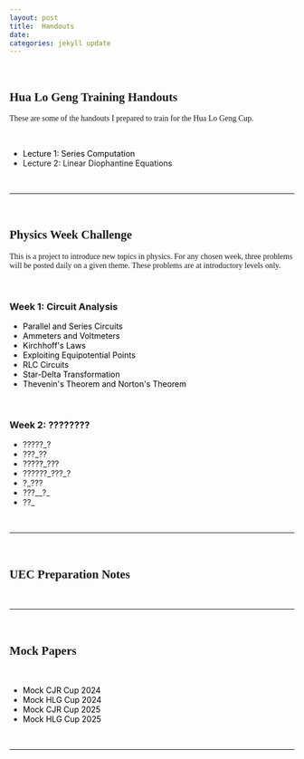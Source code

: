 ```yaml
---
layout: post
title:  Handouts
date:   
categories: jekyll update
---
```


<style>
a:link, a:visited{
  color: black;
  text-decoration: none;
}
a:hover {
  color: orange;
  text-decoration: none;
}
a:active {
    color: red !important;
}
</style>

<head>
    <br />
    <h2 style="font-family:Verdana">
        Hua Lo Geng Training Handouts
    </h2>
    <p style="font-family:Verdana"> These are some of the handouts I prepared to train for the Hua Lo Geng Cup.</p>
</head>
<br />
<body>
    <ul>
        <li><a href="~/css/HLG Lecture/A1Series.pdf"> Lecture 1: Series Computation </a></li>
        <li> Lecture 2: Linear Diophantine Equations</li>
    </ul>
</body>
<br />
<hr />
<br />
<head>
    <h2 style="font-family:Verdana">
        Physics Week Challenge
    </h2>
    <p style="font-family:Verdana">
        This is a project to introduce new topics in physics. For any chosen week, three problems will be posted daily on a given theme. These problems are at introductory levels only.
    </p>
    <br />
    <h3>Week 1: Circuit Analysis</h3>
    <ul>
        <li><a href="/main_pages/PWC/W1D1.html">Parallel and Series Circuits</a></li>
        <li><a href="/main_pages/PWC/W1D2.html">Ammeters and Voltmeters</a></li>
        <li><a href="/main_pages/PWC/W1D3.html">Kirchhoff's Laws</a></li>
        <li><a href="/main_pages/PWC/W1D4.html">Exploiting Equipotential Points</a></li>
        <li><a href="/main_pages/PWC/W1D5.html">RLC Circuits</a></li>
        <li><a href="/main_pages/PWC/W1D6.html">Star-Delta Transformation</a></li>
        <li><a href="/main_pages/PWC/W1D7.html">Thevenin's Theorem and Norton's Theorem</a></li>
    </ul>
    <br />
    <h3>Week 2: ????????</h3>
    <ul>
        <li><a asp-controller="PWC" asp-action="" ></a>?????_?</li>
        <li><a asp-controller="PWC" asp-action="" ></a>???_??</li>
        <li><a asp-controller="PWC" asp-action="" ></a>?????_???</li>
        <li><a asp-controller="PWC" asp-action="" ></a>??????_???_?</li>
        <li><a asp-controller="PWC" asp-action="" ></a>?_???</li>
        <li><a asp-controller="PWC" asp-action="" ></a>???__?_</li>
        <li><a asp-controller="PWC" asp-action="" ></a>??_</li>
    </ul>
    <br />
    <hr />
    <br />
    <h2 style="font-family:Verdana">
        UEC Preparation Notes
    </h2>
    <br />
    <hr />
    <br />
    <h2 style="font-family:Verdana">
        Mock Papers
    </h2>
    <br />
    <ul>
        <li><a href="/main_pages/Files/Mock CJR2024.pdf" > Mock CJR Cup 2024 </a></li>
        <li><a href="/main_pages/Files/Mock_HLG_2024.pdf" > Mock HLG Cup 2024 </a></li>
        <li><a style="color:black"> Mock CJR Cup 2025 </a></li>
        <li><a style="color:black"> Mock HLG Cup 2025 </a></li>
    </ul>
    <br />
    <hr />
    <br />

</head>